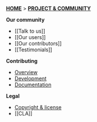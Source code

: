 **[HOME](Home)** > **[PROJECT & COMMUNITY](project-and-community)**

**Our community**
- [[Talk to us]]  
- [[Our users]]  
- [[Our contributors]] 
- [[Testimonials]]  

**Contributing**
- [Overview](Contributing)
- [Development](Contributing-to-development)
- [Documentation](Contributing-to-documentation)

**Legal**
- [Copyright & license](Copyright-and-license)  
- [[CLA]]